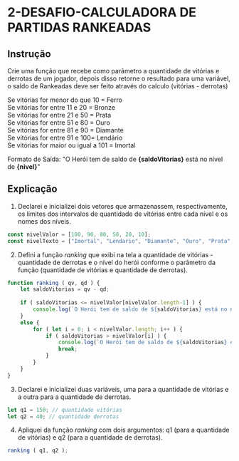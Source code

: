 # 2-DESAFIO-CALCULADORA DE PARTIDAS RANKEADAS
## Instrução
Crie uma função que recebe como parâmetro a quantidade de vitórias e derrotas de um jogador,
depois disso retorne o resultado para uma variável, o saldo de Rankeadas deve ser feito através do calculo (vitórias - derrotas)<br>

Se vitórias for menor do que 10 = Ferro<br>
Se vitórias for entre 11 e 20 = Bronze<br>
Se vitórias for entre 21 e 50 = Prata<br>
Se vitórias for entre 51 e 80 = Ouro<br>
Se vitórias for entre 81 e 90 = Diamante<br>
Se vitórias for entre 91 e 100= Lendário<br>
Se vitórias for maior ou igual a 101 = Imortal<br>

Formato de Saída: "O Herói tem de saldo de **{saldoVitorias}** está no nível de **{nivel}**"

## Explicação
1. Declarei e inicializei dois vetores que armazenassem, respectivamente, os limites dos intervalos de quantidade de vitórias entre cada nível e os nomes dos níveis.
```js
const nivelValor = [100, 90, 80, 50, 20, 10];
const nivelTexto = ["Imortal", "Lendario", "Diamante", "Ouro", "Prata", "Bronze", "Ferro"];
```
2. Defini a função _ranking_ que exibi na tela a quantidade de vitórias - quantidade de derrotas e o nível do herói conforme o parâmetro da função (quantidade de vitórias e quantidade de derrotas).
```js
function ranking ( qv, qd ) {
    let saldoVitorias = qv - qd;
    
    if ( saldoVitorias <= nivelValor[nivelValor.length-1] ) {
        console.log(`O Herói tem de saldo de ${saldoVitorias} está no nível de ${nivelTexto[nivelTexto.length-1]}.`);
    }
    else {
        for ( let i = 0; i < nivelValor.length; i++ ) {
            if ( saldoVitorias > nivelValor[i] ) {
                console.log(`O Herói tem de saldo de ${saldoVitorias} está no nível de ${nivelTexto[i]}.`);
                break;
            }
        }
    }
}
```
3. Declarei e inicializei duas variáveis, uma para a quantidade de vitórias e a outra para a quantidade de derrotas.
```js
let q1 = 150; // quantidade vitórias
let q2 = 40; // quantidade derrotas
```
4. Apliquei da função _ranking_ com dois argumentos: q1 (para a quantidade de vitórias) e q2 (para a quantidade de derrotas).
```js
ranking ( q1, q2 );
```
